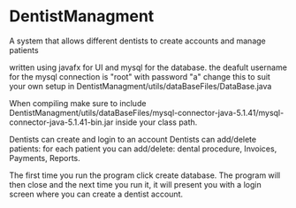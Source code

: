 # DentistManagment
A system that allows different dentists to create accounts and manage patients

written using javafx for UI and mysql for the database.
the deafult username for the mysql connection is "root" with password "a" change this to suit your own setup in
DentistManagment/utils/dataBaseFiles/DataBase.java

When compiling make sure to include DentistManagment/utils/dataBaseFiles/mysql-connector-java-5.1.41/mysql-connector-java-5.1.41-bin.jar
inside your class path.


Dentists can create and login to an account
Dentists can add/delete patients:
                          for each patient you can add/delete: 
                                                        dental procedure,
                                                        Invoices,
                                                        Payments,
                                                        Reports.
                                                        
The first time you run the program click create database. The program will then close and the next time you run it, it will present you with a login screen where you can create a dentist account.


